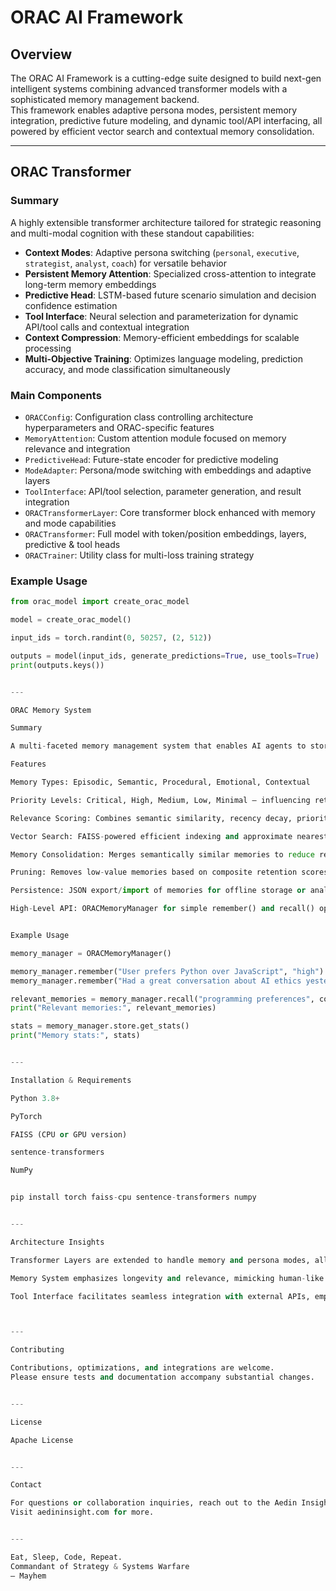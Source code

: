 # ORAC AI Framework

## Overview  
The ORAC AI Framework is a cutting-edge suite designed to build next-gen intelligent systems combining advanced transformer models with a sophisticated memory management backend.  
This framework enables adaptive persona modes, persistent memory integration, predictive future modeling, and dynamic tool/API interfacing, all powered by efficient vector search and contextual memory consolidation.

---

## ORAC Transformer

### Summary  
A highly extensible transformer architecture tailored for strategic reasoning and multi-modal cognition with these standout capabilities:

- **Context Modes**: Adaptive persona switching (`personal`, `executive`, `strategist`, `analyst`, `coach`) for versatile behavior  
- **Persistent Memory Attention**: Specialized cross-attention to integrate long-term memory embeddings  
- **Predictive Head**: LSTM-based future scenario simulation and decision confidence estimation  
- **Tool Interface**: Neural selection and parameterization for dynamic API/tool calls and contextual integration  
- **Context Compression**: Memory-efficient embeddings for scalable processing  
- **Multi-Objective Training**: Optimizes language modeling, prediction accuracy, and mode classification simultaneously  

### Main Components

- `ORACConfig`: Configuration class controlling architecture hyperparameters and ORAC-specific features  
- `MemoryAttention`: Custom attention module focused on memory relevance and integration  
- `PredictiveHead`: Future-state encoder for predictive modeling  
- `ModeAdapter`: Persona/mode switching with embeddings and adaptive layers  
- `ToolInterface`: API/tool selection, parameter generation, and result integration  
- `ORACTransformerLayer`: Core transformer block enhanced with memory and mode capabilities  
- `ORACTransformer`: Full model with token/position embeddings, layers, predictive & tool heads  
- `ORACTrainer`: Utility class for multi-loss training strategy  

### Example Usage  
```python
from orac_model import create_orac_model

model = create_orac_model()

input_ids = torch.randint(0, 50257, (2, 512))

outputs = model(input_ids, generate_predictions=True, use_tools=True)
print(outputs.keys())


---

ORAC Memory System

Summary

A multi-faceted memory management system that enables AI agents to store, retrieve, consolidate, and prune memories with fine-grained control over memory types and priorities.

Features

Memory Types: Episodic, Semantic, Procedural, Emotional, Contextual

Priority Levels: Critical, High, Medium, Low, Minimal — influencing retention and recall

Relevance Scoring: Combines semantic similarity, recency decay, priority, and access frequency

Vector Search: FAISS-powered efficient indexing and approximate nearest neighbor retrieval

Memory Consolidation: Merges semantically similar memories to reduce redundancy

Pruning: Removes low-value memories based on composite retention scores when near capacity

Persistence: JSON export/import of memories for offline storage or analysis

High-Level API: ORACMemoryManager for simple remember() and recall() operations


Example Usage

memory_manager = ORACMemoryManager()

memory_manager.remember("User prefers Python over JavaScript", "high")
memory_manager.remember("Had a great conversation about AI ethics yesterday", "medium")

relevant_memories = memory_manager.recall("programming preferences", count=2)
print("Relevant memories:", relevant_memories)

stats = memory_manager.store.get_stats()
print("Memory stats:", stats)


---

Installation & Requirements

Python 3.8+

PyTorch

FAISS (CPU or GPU version)

sentence-transformers

NumPy


pip install torch faiss-cpu sentence-transformers numpy


---

Architecture Insights

Transformer Layers are extended to handle memory and persona modes, allowing the model to adapt to diverse contexts dynamically.

Memory System emphasizes longevity and relevance, mimicking human-like forgetting/prioritization via decay and consolidation, enabling scalable lifelong learning.

Tool Interface facilitates seamless integration with external APIs, empowering real-time knowledge and capability augmentation.



---

Contributing

Contributions, optimizations, and integrations are welcome.
Please ensure tests and documentation accompany substantial changes.


---

License

Apache License


---

Contact

For questions or collaboration inquiries, reach out to the Aedin Insight team.
Visit aedininsight.com for more.


---

Eat, Sleep, Code, Repeat.
Commandant of Strategy & Systems Warfare
— Mayhem


